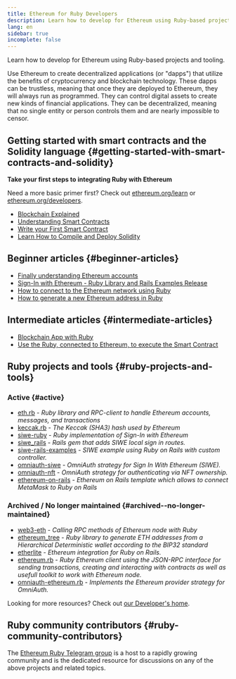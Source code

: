 ```yaml
---
title: Ethereum for Ruby Developers
description: Learn how to develop for Ethereum using Ruby-based projects and tooling.
lang: en
sidebar: true
incomplete: false
---
```


<div class="featured">Learn how to develop for Ethereum using Ruby-based projects and tooling.</div>

Use Ethereum to create decentralized applications (or "dapps") that utilize the benefits of cryptocurrency and blockchain technology. These dapps can be trustless, meaning that once they are deployed to Ethereum, they will always run as programmed. They can control digital assets to create new kinds of financial applications. They can be decentralized, meaning that no single entity or person controls them and are nearly impossible to censor.

## Getting started with smart contracts and the Solidity language {#getting-started-with-smart-contracts-and-solidity}

**Take your first steps to integrating Ruby with Ethereum**

Need a more basic primer first? Check out [ethereum.org/learn](/learn/) or [ethereum.org/developers](/developers/).

- [Blockchain Explained](https://kauri.io/article/d55684513211466da7f8cc03987607d5/blockchain-explained)
- [Understanding Smart Contracts](https://kauri.io/article/e4f66c6079e74a4a9b532148d3158188/ethereum-101-part-5-the-smart-contract)
- [Write your First Smart Contract](https://kauri.io/article/124b7db1d0cf4f47b414f8b13c9d66e2/remix-ide-your-first-smart-contract)
- [Learn How to Compile and Deploy Solidity](https://kauri.io/article/973c5f54c4434bb1b0160cff8c695369/understanding-smart-contract-compilation-and-deployment)

## Beginner articles {#beginner-articles}

- [Finally understanding Ethereum accounts](https://dev.to/q9/finally-understanding-ethereum-accounts-1kpe)
- [Sign-In with Ethereum - Ruby Library and Rails Examples Release](https://blog.spruceid.com/sign-in-with-ethereum-ruby-library-release-and-rails-examples/)
- [How to connect to the Ethereum network using Ruby](https://www.quicknode.com/guides/web3-sdks/how-to-connect-to-the-ethereum-network-using-ruby)
- [How to generate a new Ethereum address in Ruby](https://www.quicknode.com/guides/web3-sdks/how-to-generate-a-new-ethereum-address-in-ruby)

## Intermediate articles {#intermediate-articles}

- [Blockchain App with Ruby](https://www.nopio.com/blog/blockchain-app-ruby/)
- [Use the Ruby, connected to Ethereum, to execute the Smart Contract](https://titanwolf.org/Network/Articles/Article?AID=87285822-9b25-49d5-ba2a-7ad95fff7ef9)

## Ruby projects and tools {#ruby-projects-and-tools}

### Active {#active}

- [eth.rb](https://github.com/q9f/eth.rb) - _Ruby library and RPC-client to handle Ethereum accounts, messages, and transactions_
- [keccak.rb](https://github.com/q9f/keccak.rb) - _The Keccak (SHA3) hash used by Ethereum_
- [siwe-ruby](https://github.com/spruceid/siwe-ruby) - _Ruby implementation of Sign-In with Ethereum_
- [siwe_rails](https://github.com/spruceid/siwe_rails) - _Rails gem that adds SIWE local sign in routes._
- [siwe-rails-examples](https://github.com/spruceid/siwe-rails-examples) - _SIWE example using Ruby on Rails with custom controller._
- [omniauth-siwe](https://github.com/spruceid/omniauth-siwe) - _OmniAuth strategy for Sign In With Ethereum (SIWE)._
- [omniauth-nft](https://github.com/valthon/omniauth-nft) - _OmniAuth strategy for authenticating via NFT ownership._
- [ethereum-on-rails](https://github.com/q9f/ethereum-on-rails) - _Ethereum on Rails template which allows to connect MetaMask to Ruby on Rails_

### Archived / No longer maintained {#archived--no-longer-maintained}

- [web3-eth](https://github.com/spikewilliams/vtada-ethereum) - _Calling RPC methods of Ethereum node with Ruby_
- [ethereum_tree](https://github.com/longhoangwkm/ethereum_tree) - _Ruby library to generate ETH addresses from a Hierarchical Deterministic wallet according to the BIP32 standard_
- [etherlite](https://github.com/budacom/etherlite) - _Ethereum integration for Ruby on Rails._
- [ethereum.rb](https://github.com/EthWorks/ethereum.rb) - _Ruby Ethereum client using the JSON-RPC interface for sending transactions, creating and interacting with contracts as well as usefull toolkit to work with Ethereum node._
- [omniauth-ethereum.rb](https://github.com/q9f/omniauth-ethereum.rb) - _Implements the Ethereum provider strategy for OmniAuth._

Looking for more resources? Check out [our Developer's home](/developers/).

## Ruby community contributors {#ruby-community-contributors}

The [Ethereum Ruby Telegram group](https://t.me/ruby_eth) is a host to a rapidly growing community and is the dedicated resource for discussions on any of the above projects and related topics.
